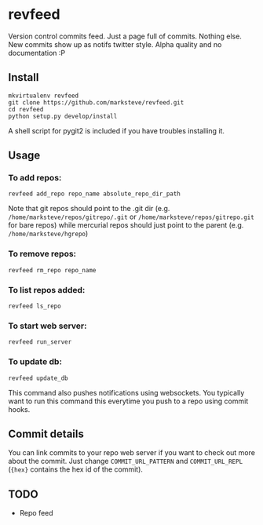 # revfeed

Version control commits feed. Just a page full of commits. Nothing else. New commits show up as notifs twitter style.
Alpha quality and no documentation :P

## Install
```shell
mkvirtualenv revfeed
git clone https://github.com/marksteve/revfeed.git
cd revfeed
python setup.py develop/install
```

A shell script for pygit2 is included if you have troubles installing it.

## Usage

### To add repos:

`revfeed add_repo repo_name absolute_repo_dir_path`

Note that git repos should point to the .git dir (e.g. `/home/marksteve/repos/gitrepo/.git` or
`/home/marksteve/repos/gitrepo.git` for bare repos) while mercurial repos should just point to the parent (e.g.
`/home/marksteve/hgrepo`)

### To remove repos:
`revfeed rm_repo repo_name`

### To list repos added:
`revfeed ls_repo`

### To start web server:
`revfeed run_server`

### To update db:
`revfeed update_db`

This command also pushes notifications using websockets. You typically want to run this command this everytime
you push to a repo using commit hooks.

## Commit details

You can link commits to your repo web server if you want to check out more about the commit.
Just change `COMMIT_URL_PATTERN` and `COMMIT_URL_REPL` (`{hex}` contains the hex id of the commit).

## TODO

* Repo feed


